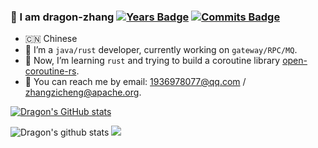 ### 👋 I am dragon-zhang [![Years Badge](https://badges.pufler.dev/years/dragon-zhang)](https://badges.pufler.dev) [![Commits Badge](https://badges.pufler.dev/commits/monthly/dragon-zhang)](https://badges.pufler.dev)

- 🇨🇳 Chinese
- 🔭 I’m a `java/rust` developer, currently working on `gateway/RPC/MQ`.
- 🌱 Now, I’m learning `rust` and trying to build a coroutine library [open-coroutine-rs](https://github.com/dragon-zhang/open-coroutine-rs).
- 💬 You can reach me by email: 1936978077@qq.com / zhangzicheng@apache.org.

[![Dragon's GitHub stats](https://github-readme-stats.vercel.app/api?username=dragon-zhang)](https://github.com/anuraghazra/github-readme-stats)

<img src="https://github-readme-stats.vercel.app/api?username=dragon-zhang&show_icons=true&theme=buefy&count_private=true" alt="Dragon's github stats" />

<img src="https://github-profile-trophy.vercel.app/?username=dragon-zhang&column=4&theme=nord&margin-w=15&margin-h=15">
